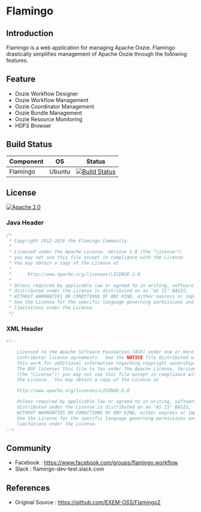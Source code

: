 # Flamingo

## Introduction

Flamingo is a web application for managing Apache Oozie.
Flamingo drastically simplifies management of Apache Oozie through the following features.

## Feature

* Oozie Workflow Designer
* Oozie Workflow Management
* Oozie Coordinator Management
* Oozie Bundle Management
* Oozie Resource Monitoring
* HDFS Browser

## Build Status

| Component | OS | Status |
|---|:------:|:------:|
|Flamingo | Ubuntu | [![Build Status](https://travis-ci.org/apache/reef.svg?branch=master)](https://travis-ci.org/apache/reef) |

## License

[![Apache 2.0](https://img.shields.io/badge/License-Apache%202.0-brightgreen.svg)](LICENSE)

### Java Header

```java
/*
 * Copyright 2012-2016 the Flamingo Community.
 *
 * Licensed under the Apache License, Version 2.0 (the "License");
 * you may not use this file except in compliance with the License.
 * You may obtain a copy of the License at
 *
 *      http://www.apache.org/licenses/LICENSE-2.0
 *
 * Unless required by applicable law or agreed to in writing, software
 * distributed under the License is distributed on an "AS IS" BASIS,
 * WITHOUT WARRANTIES OR CONDITIONS OF ANY KIND, either express or implied.
 * See the License for the specific language governing permissions and
 * limitations under the License.
 */
```

### XML Header

```xml
<!--

    Licensed to the Apache Software Foundation (ASF) under one or more
    contributor license agreements.  See the NOTICE file distributed with
    this work for additional information regarding copyright ownership.
    The ASF licenses this file to You under the Apache License, Version 2.0
    (the "License"); you may not use this file except in compliance with
    the License.  You may obtain a copy of the License at

    http://www.apache.org/licenses/LICENSE-2.0

    Unless required by applicable law or agreed to in writing, software
    distributed under the License is distributed on an "AS IS" BASIS,
    WITHOUT WARRANTIES OR CONDITIONS OF ANY KIND, either express or implied.
    See the License for the specific language governing permissions and
    limitations under the License.
-->
```

## Community

* Facebook : https://www.facebook.com/groups/flamingo.workflow
* Slack : flamingo-dev-test.slack.com

## References

* Original Source : https://github.com/EXEM-OSS/Flamingo2